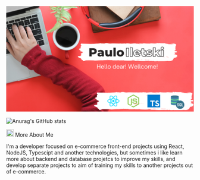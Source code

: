 <a href="https://www.linkedin.com/in/pauloiletski/">
    <img src="https://github.com/PauloIletski/pauloiletski1/blob/main/githubheader.png"/>
</a>

![Anurag's GitHub stats](https://github-readme-stats.vercel.app/api?username=PauloIletski&show_icons=true)

<img src="https://cdn-icons-png.flaticon.com/512/189/189664.png" width="20px" height="20px"> More About Me

I'm a developer focused on e-commerce front-end projects using React, NodeJS, Typescipt and another technologies, but sometimes i like learn more about backend and database projetcs to improve my skills, and develop separate projects to aim of training my skills to another projects out of e-commerce.
